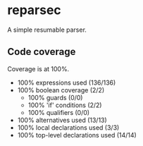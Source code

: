 # reparsec

A simple resumable parser.

## Code coverage

Coverage is at 100%.

* 100% expressions used (136/136)
* 100% boolean coverage (2/2)
  * 100% guards (0/0)
  * 100% 'if' conditions (2/2)
  * 100% qualifiers (0/0)
* 100% alternatives used (13/13)
* 100% local declarations used (3/3)
* 100% top-level declarations used (14/14)
